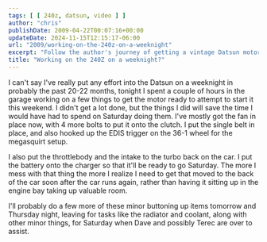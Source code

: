 ```yaml
---
tags: [ [ 240z, datsun, video ] ]
author: "chris"
publishDate: 2009-04-22T00:07:16+00:00
updateDate: 2024-11-15T12:15:17-06:00
url: "2009/working-on-the-240z-on-a-weeknight"
excerpt: "Follow the author's journey of getting a vintage Datsun motor ready over a week, sharing tips on saving time during repair weekends."
title: "Working on the 240Z on a weeknight?"
---
```


I can't say I've really put any effort into the Datsun on a weeknight in probably the past 20-22 months, tonight I spent a couple of hours in the garage working on a few things to get the motor ready to attempt to start it this weekend. I didn't get a lot done, but the things I did will save the time I would have had to spend on Saturday doing them. I've mostly got the fan in place now, with 4 more bolts to put it onto the clutch. I put the single belt in place, and also hooked up the EDIS trigger on the 36-1 wheel for the megasquirt setup.

I also put the throttlebody and the intake to the turbo back on the car. I put the battery onto the charger so that it'll be ready to go Saturday. The more I mess with that thing the more I realize I need to get that moved to the back of the car soon after the car runs again, rather than having it sitting up in the engine bay taking up valuable room.

I'll probably do a few more of these minor buttoning up items tomorrow and Thursday night, leaving for tasks like the radiator and coolant, along with other minor things, for Saturday when Dave and possibly Terec are over to assist.
